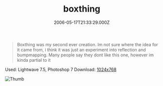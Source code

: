﻿---
coverImage: /images/fallback-post-header.png
date: '2006-05-17T21:33:29.000Z'
tags: []
title: boxthing
oldUrl: /art/boxthing
---

> Boxthing was my second ever creation. Im not sure where the idea for it came from, i think it was just an experiment into reflection and bumpmapping. Many people say they dont like this one, however im kinda partial to it

Used: Lightwave 7.5, Photoshop 7
Download: [1024x768](https://www.mikecann.blog/Images/Art-Full/boxthing.jpg)

![Thumb](https://www.mikecann.blog/Images/Art-Thumbs/boxthing.gif "Thumb")
